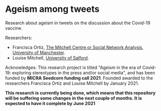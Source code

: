 # Ageism among tweets 

Research about ageism in tweets on the discussion about the Covid-19 vaccine. 

Researchers: 

- Francisca Ortiz, [The Mitchell Centre or Social Network Analysis, University of Manchester](https://www.research.manchester.ac.uk/portal/en/researchers/francisca-ortiz(5417b375-6656-49e5-aacf-084dd8ba1141).html).  
- Louise Mitchell, [University of Salford](https://louisemitchellsalford.wordpress.com).

Acknowledges:
This research project is titled "Ageism in the era of Covid-19: exploring stereotypes in the press and/or social media", and has been funded by **MICRA Seedcorn funding call 2021**. Founded awarded to the researchers Francisca Ortiz and Louise Mitchell by January 2021. 

**This research is currently being done, which means that this repository will be suffering some changes in the next couple of months. It is expected to have it complete by June 2021**
